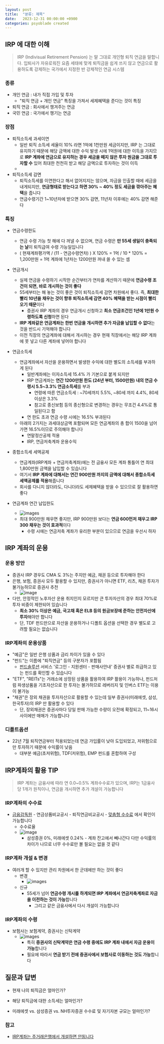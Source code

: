 ```yaml
---
layout: post
title:  "분류: 제목"
date:   2023-12-31 00:00:00 +0900
categories: psyoblade created
---
```


## IRP 에 대한 이해

>    IRP (Indivisual Retirement Pension) 는 말 그대로 개인형 퇴직 연금을 말합니다. 입퇴사가 자유로워진 요즘 세태에 맞게 퇴직금을 쉽게 쓰지 않고 연금으로 활용하도록 강제하는 국가에서 지정한 반 강제적인 연금 시스템

### 종류

* 개인 연금 : 내가 직접 가입 및 투자
  * "퇴직 연금 + 개인 연금" 특징을 가져서 세제혜택을 준다는 것이 특징
* 퇴직 연금 : 회사에서 챙겨주는 연금
* 국민 연금 : 국가에서 챙기는 연금

### 장점

* 퇴직소득세 과세이연
  * 일반 퇴직 소득세 세율이 10% 라면 1억에 1천만원 세금이지만, IRP 는 그대로 유지하기 때문에 해당 금액에 대한 수익 발생 시에 1억원에 대한 이득을 가지므로 **IRP 계좌에 연금으로 유지하는 경우 세금을 떼지 않은 투자 원금을 그대로 투자할 수** 있어 최대한 천천히 받고 해당 금액으로 투자하는 것이 이득
  * 
* 퇴직소득세 감면
  * 퇴직소득세를 이연한다고 해서 없어지지는 않으며, 자금을 인출할 때에 세금을 내게되지만, **연금형태로 받는다고 하면 30% ~ 40% 정도 세금을 깎아주는 혜택**을 줍니다
  * 연금수령기간 1~10년차에 받으면 30% 감면, 11년차 이후에는 40% 감면 해준다

### 특징

* 연금수령한도
  * 연금 수령 가능 첫 해에 다 꺼낼 수 없으며, 연금 수령은 **만 55세 생일이 충족되는 날**이 퇴직급여 수령 가능일입니다
  * ( 현재계좌평가액 / (11 - 연금수령연차) ) X 120%  = 1억 / 10 * 120% = 1,200만원 = 1억 계좌에 1년차는 1200만원 꺼내 쓸 수 있는 셈
* 연금개시
  * 실제 연금을 수령하기 시작한 순간부터가 연차를 계산하기 때문에 **연금수령 조건이 되면, 바로 개시하는 것이 좋다**
  * 55세부터는 해 놓는 것이 좋은 것이 퇴직소득세 감면 차원에서 좋다. 즉, **최대한 빨리 10년을 채우는 것이 향후 퇴직소득세 감면 40% 혜택을 받는 시점이 빨리 오기 때문**이다 
    * 증권사 IRP 계좌의 경우 연금개시 신청하고 **최소 연금조건인 1년에 1만원 수령하도록 신청**하면 된다
  * **IRP 계좌같은 연금계좌는 한번 연금을 개시하면 추가 자금을 납입할 수 없다**는 것을 반드시 기억해야 합니다
  * 이전 직장의 연금계좌에 대해서 개시하는 경우 현재 직장에서는 해당 IRP 계좌에 못 넣고 다른 계좌에 넣어야 합니다
* 연금소득세
  * 연금계좌에서 자산을 운용하면서 발생한 수익에 대한 별도의 소득세를 부과하게 된다
    * 일반계좌에는 이자소득세 15.4% 가 기본으로 붙게 되지만
    * IRP 연금계좌는 **연간 1200만원 한도 (24년 부터, 1500만원) 내의 연금 수령시 5.5~3.3% 연금소득세**를 부과
      * 연령에 따른 연금소득세 : ~70세까지 5.5%, ~80세 까지 4.4%, 80세 이상은 3.3%
      * 참고로 종신보험 등의 종신형으로 변경하는 경우는 무조건 4.4%로 통일된다고 함
    * 연 한도 초과 연금 수령 시에는 16.5% 부과된다
  * 아래의 2가지는 과세대상금액 포함되며 모든 연금계좌의 총 합이 1500을 넘어가면 16.5%이므로 주의해야 합니다
    * 연말정산공제 적용
    * IRP, 연금저축계좌 운용수익
* 종합소득세 세액공제
  * 연금계좌(IRP계좌 + 연금저축계좌)에는 전 금융사 모든 계좌 통틀어 연 최대 1,800만원 금액을 납입할 수 있습니다
  * 여기서 **IRP 계좌에 대해서는 연간 900만원 까지의 금액에 대해서 종합소득세 세액공제를 적용**해줍니다
  * 회사를 다니지 않더라도, 다니더라도 세제혜택을 받을 수 있으므로 잘 활용하면 좋다

* 연금계좌 연간 납입한도
  * ![images](images/irp_1.png)
  * 최대 900만원 채우면 좋지만, IRP 900만원 보다는 **연금 600먼저 채우고 IRP 300 채우는 것이 효과적**이다
    * 수령 시에는 연금저축 계좌가 유리한 부분이 있으므로 연금을 우선시 하자


## IRP 계좌의 운용

### 운용 방안

* 증권사 IRP 경우도 CMA 도 3%는 주지만 예금, 채권 등으로 투자해야 한다
* 은행, 보험, 증권사 모두 활용할 수 있지만, 증권사가 아니면 ETF, 리츠,  채권 투자가 불가능하므로 증권사 추천
  * ![image](images/irp_2.png)
* 다만, 안정적인 노후자산 운용 취지인지 모르지만 큰 투자자산의 경우 최대 70%로 투자 비중이 제한되어 있습니다
  * **최소 30% 이상은 예금, 국고채 혹은 ELB 등의 원금보장에 준하는 안전자산에 투자**해야만 합니다
  * 단, TDF 펀드만으로 자산을 운용하거나 디폴트 옵션을 선택한 경우 별도로 고려할 필요는 없습니다

### IRP계좌의 운용상품

* "예금"은 일반 은행 상품과 금리 차이가 있을 수 있다 
* "펀드"는 이름에 "퇴직연금" 등의 구분자가 포함됨
  * [펀드솔루션](https://www.fundsolution.co.kr/SPSP10000.do?mode=main) 서비스 '로그인 - 지원센터 - 판매사안내' 증권사 별로 취급하고 있는 펀드를 확인할 수 있습니다
* "ETF", "REITs"는 거래소에 상장된 상품을 활용하여 IRP 활용이 가능하나, 펀드처럼 파생상품을 기초자산으로 한 투자는 불가하므로 레버리지 및 인버스 ETF는 이용이 불가능
* "채권"은 장외 채권을 투자자산으로 활용할 수 있는데 일부 증권사(미래에셋, 삼성, 한국투자)의 IRP 만 활용할 수 있다
  * 단, 장외채권은 증권사마다 당일 판매 가능한 수량이 오전에 확정되고, 11~16시 사이에만 매매가 가능합니다

### 디폴트옵션

* 22년 7월 퇴직연금부터 적용되었는데 연금 가입률이 낮아 도입되었고, 저위험으로만 투자하기 때문에 수익률이 낮음
  * 대부분 예금(초저위험), TDF(저위험), EMP 펀드를 혼합하여 구성

## IRP계좌의 활용 TIP

>  IRP 계좌는 금융사에 따라 연 0.0~0.5% 계좌수수료가 있으며, IRP는 1금융사 당 1개가 원칙이나, 연금을 개시하면 추가 개설이 가능합니다

### IRP계좌의 수수료

* [금융감독원](https://www.fss.or.kr/fss/main/main.do?menuNo=200000) - 연금상품비교공시 - 퇴직연금비교공시 - [맞춤형 수수료](https://www.fss.or.kr/fss/lifeplan/fixesCmpr/list.do?menuNo=200967) 에서 확인이 가능합니다
  * 수수료율
  * ![image](images/irp_3.png)
    * 삼성증권 0%, 미래에셋 0.24% - 계좌 잔고에서 빼나간다 다만 수익률의 차이가 나므로 너무 수수료만 볼 필요는 없을 것 같다

### IRP계좌 개설 & 변경

* 여러개 할 수 있지만 관리 차원에서 한 군데에만 하는 것이 좋다
  * 변경
    * ![images](images/irp_4.png)
  * 신규
    * 55세가 넘어 **연금수령 개시를 하게되면 IRP 계좌에서 연금저축계좌로 자금을 이전하는 것이 가능**합니다
      * 그리고 같은 금융사에서 다시 개설이 가능합니다

### IRP계좌의 수령

* 보험사는 보험계약, 증권사는 신탁계약
  * ![images](images/irp_5.png)
    * 특히 **증권사의 신탁계약은 연금 수령 중에도 IRP 계좌 내에서 자금 운용이 가능**합니다
    * 필요에 따라서 **연금 받기 전에 증권사에서 보험사로 이동하는 것도 가능**합니다



## 질문과 답변

* 현재 나의 퇴직금은 얼마인가?
* 해당 퇴직금에 대한 소득세는 얼마인가?

* 미래에셋 vs. 삼성증권 vs. NH투자증권 수수료 및 자기자본 규모는 얼마인가?



### 참고

* [IRP계좌는 주거래은행에서 개설하면 안됩니다](https://www.youtube.com/watch?v=sA3vYCE061E)